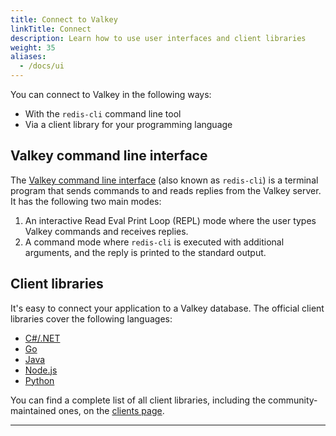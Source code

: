 ```yaml
---
title: Connect to Valkey
linkTitle: Connect
description: Learn how to use user interfaces and client libraries
weight: 35
aliases:
  - /docs/ui
---
```


You can connect to Valkey in the following ways:

* With the `redis-cli` command line tool
* Via a client library for your programming language

## Valkey command line interface

The [Valkey command line interface](/docs/connect/cli) (also known as `redis-cli`) is a terminal program that sends commands to and reads replies from the Valkey server. It has the following two main modes: 

1. An interactive Read Eval Print Loop (REPL) mode where the user types Valkey commands and receives replies.
2. A command mode where `redis-cli` is executed with additional arguments, and the reply is printed to the standard output.

## Client libraries

It's easy to connect your application to a Valkey database. The official client libraries cover the following languages:

* [C#/.NET](/docs/connect/clients/dotnet)
* [Go](/docs/connect/clients/go)
* [Java](/docs/connect/clients/java)
* [Node.js](/docs/connect/clients/nodejs)
* [Python](/docs/connect/clients/python)

You can find a complete list of all client libraries, including the community-maintained ones, on the [clients page](/resources/clients/).

<hr/>
